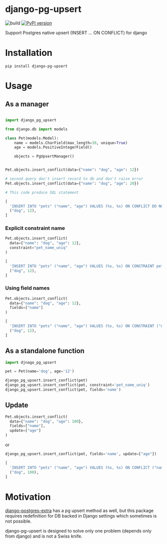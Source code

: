 # django-pg-upsert

![build](https://github.com/artofhuman/django-pg-upsert/workflows/build/badge.svg)
[![PyPI version](https://badge.fury.io/py/django-pg-upsert.svg)](https://badge.fury.io/py/django-pg-upsert)

Support Postgres native upsert (INSERT ... ON CONFLICT) for django

# Installation

`pip install django-pg-upsert`

# Usage

## As a manager
```python

import django_pg_upsert

from django.db import models

class Pet(models.Model):
    name = models.CharField(max_length=30, unique=True)
    age = models.PositiveIntegerField()

    objects = PgUpsertManager()


Pet.objects.insert_conflict(data={"name": "dog", "age": 12})

# second query don't insert record to db and don't raise error
Pet.objects.insert_conflict(data={"name": "dog", "age": 20})

# This code produce SQL statement

[
  'INSERT INTO "pets" ("name", "age") VALUES (%s, %s) ON CONFLICT DO NOTHING',
  ("dog", 12),
]
```

### Explicit constraint name

``` python
Pet.objects.insert_conflict(
  data={"name": "dog", "age": 12},
  constraint="pet_name_uniq"
)

[
  'INSERT INTO "pets" ("name", "age") VALUES (%s, %s) ON CONSTRAINT pet_name_uniq DO NOTHING',
  ("dog", 12),
]

```

### Using field names


``` python
Pet.objects.insert_conflict(
  data={"name": "dog", "age": 12},
  fields=["name"]
)

[
  'INSERT INTO "pets" ("name", "age") VALUES (%s, %s) ON CONSTRAINT ("name") DO NOTHING',
  ("dog", 12),
]

```

## As a standalone function

```python
import djnago_pg_upsert

pet = Pet(name='dog', age='12')

django_pg_upsert.insert_conflict(pet)
django_pg_upsert.insert_conflict(pet, constraint='pet_name_uniq')
django_pg_upsert.insert_conflict(pet, fields='name')
```

## Update

``` python
Pet.objects.insert_conflict(
  data={"name": "dog", "age": 100},
  fields=["name"],
  update=["age"]
)
```
or

```python
django_pg_upsert.insert_conflict(pet, fields='name', update=["age"])
```

```python
[
  'INSERT INTO "pets" ("name", "age") VALUES (%s, %s) ON CONFLICT ("name") DO UPDATE SET age = EXCLUDED.age',
  ("dog", 100),
]

```

# Motivation

[django-postgres-extra](https://github.com/SectorLabs/django-postgres-extra) has
a pg upsert method as well, but this package requires redefinition for DB backed
in Django settings which sometimes is not possible.

django-pg-upsert is designed to solve only one problem (depends only from django) and is not a Swiss knife.
